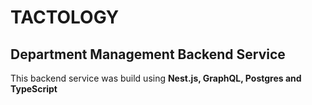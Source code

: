# TACTOLOGY

## Department Management Backend Service

This backend service was build using **Nest.js, GraphQL, Postgres and TypeScript**

